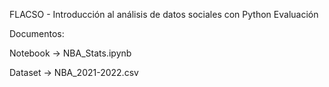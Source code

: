 FLACSO - Introducción al análisis de datos sociales con Python
Evaluación 

Documentos:

Notebook -> NBA_Stats.ipynb

Dataset -> NBA_2021-2022.csv
